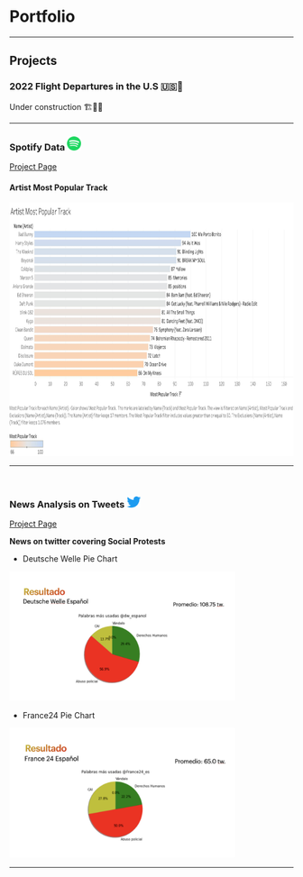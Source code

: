 # Portfolio

---
## Projects 

### 2022 Flight Departures in the U.S 🇺🇸🛫
Under construction 🏗️👷‍♀️

---
<h3 align="left">Spotify Data <img
     src="images/spotify_logo.png?raw=true"
    width="25" 
    height="25" /></h3>
    
[Project Page](/SpotifyData)


<h4> Artist Most Popular Track</h4>
<p><img 
     src="images/Artist_Most_Popular_Track.jpg?raw=true"
     width="800" 
     height="450"/>
</p>

---
<br>

<h3 align="left">News Analysis on Tweets <img
     src="images/twitter-logo.png?raw=true"
    width="25" 
    height="20" /></h3>
    
[Project Page](/TwitterProject)



**News on twitter covering Social Protests**

- Deutsche Welle Pie Chart

<img src="images/deutsche_welle.png?raw=true"
    width="400" 
    height="230"/>

- France24 Pie Chart

<img src="images/france24.png?raw=true"
width="400" 
height="230"/>

---
<br>
<!-- [Project 3 Title](http://example.com/)
<br>
Example
--- -->

<!-- ### Category Name 2

- [Project 1 Title](http://example.com/)
- [Project 2 Title](http://example.com/)
- [Project 3 Title](http://example.com/)
- [Project 4 Title](http://example.com/)
- [Project 5 Title](http://example.com/) -->
